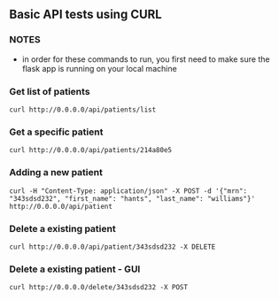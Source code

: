 ## Basic API tests using CURL 

### NOTES 
- in order for these commands to run, you first need to make sure the flask app is running on your local machine

### Get list of patients 
```
curl http://0.0.0.0/api/patients/list
```

### Get a specific patient 
```
curl http://0.0.0.0/api/patients/214a80e5
```

### Adding a new patient
```
curl -H "Content-Type: application/json" -X POST -d '{"mrn": "343sdsd232", "first_name": "hants", "last_name": "williams"}' http://0.0.0.0/api/patient

```

### Delete a existing patient 
```
curl http://0.0.0.0/api/patient/343sdsd232 -X DELETE
```

### Delete a existing patient - GUI
```
curl http://0.0.0.0/delete/343sdsd232 -X POST